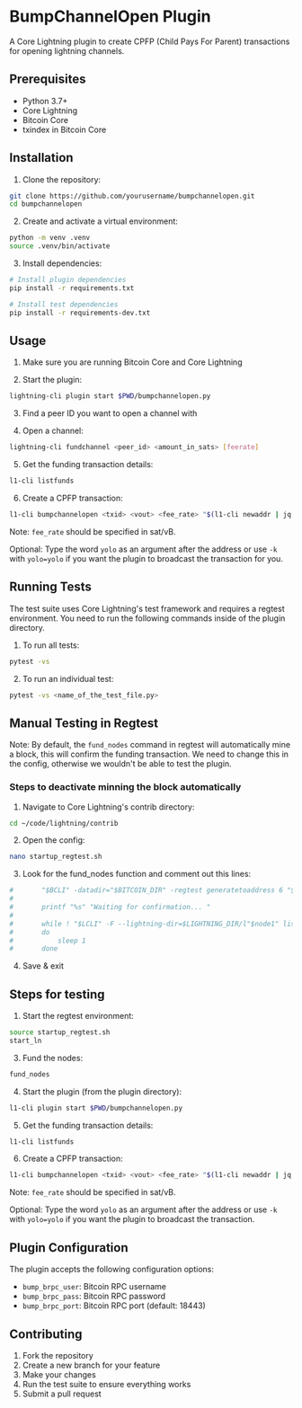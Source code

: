 # BumpChannelOpen Plugin

A Core Lightning plugin to create CPFP (Child Pays For Parent) transactions for opening lightning channels.

## Prerequisites

- Python 3.7+
- Core Lightning
- Bitcoin Core
- txindex in Bitcoin Core

## Installation

1. Clone the repository:
```bash
git clone https://github.com/yourusername/bumpchannelopen.git
cd bumpchannelopen
```

2. Create and activate a virtual environment:
```bash
python -m venv .venv
source .venv/bin/activate
```

3. Install dependencies:
```bash
# Install plugin dependencies
pip install -r requirements.txt

# Install test dependencies
pip install -r requirements-dev.txt
```

## Usage

1. Make sure you are running Bitcoin Core and Core Lightning

2. Start the plugin:
```bash
lightning-cli plugin start $PWD/bumpchannelopen.py
```

3. Find a peer ID you want to open a channel with

4. Open a channel:
```bash
lightning-cli fundchannel <peer_id> <amount_in_sats> [feerate]
```

5. Get the funding transaction details:
```bash
l1-cli listfunds
```

6. Create a CPFP transaction:
```bash
l1-cli bumpchannelopen <txid> <vout> <fee_rate> "$(l1-cli newaddr | jq -r '.bech32')" [yolo]
```

Note: `fee_rate` should be specified in sat/vB.

Optional: Type the word `yolo` as an argument after the address or use `-k` with `yolo=yolo` if you want the plugin to broadcast the transaction for you.

## Running Tests

The test suite uses Core Lightning's test framework and requires a regtest environment.
You need to run the following commands inside of the plugin directory.

1. To run all tests:
```bash
pytest -vs
```

2. To run an individual test:
```bash
pytest -vs <name_of_the_test_file.py>
```

## Manual Testing in Regtest

Note: By default, the `fund_nodes` command in regtest will automatically mine a block, this will confirm the funding transaction. We need to change this in the config, otherwise we wouldn't be able to test the plugin.

### Steps to deactivate minning the block automatically

1. Navigate to Core Lightning's contrib directory:
```bash
cd ~/code/lightning/contrib
```

2. Open the config:
```bash
nano startup_regtest.sh 
```

3. Look for the fund_nodes function and comment out this lines:
```bash
#		"$BCLI" -datadir="$BITCOIN_DIR" -regtest generatetoaddress 6 "$ADDRESS" > /dev/null
#
#		printf "%s" "Waiting for confirmation... "
#
#		while ! "$LCLI" -F --lightning-dir=$LIGHTNING_DIR/l"$node1" listchannels | grep -q "channels"
#		do
#			sleep 1
#		done
```

4. Save & exit

## Steps for testing

1. Start the regtest environment:
```bash
source startup_regtest.sh
start_ln
```

3. Fund the nodes:
```bash
fund_nodes
```

4. Start the plugin (from the plugin directory):
```bash
l1-cli plugin start $PWD/bumpchannelopen.py
```

5. Get the funding transaction details:
```bash
l1-cli listfunds
```

6. Create a CPFP transaction:
```bash
l1-cli bumpchannelopen <txid> <vout> <fee_rate> "$(l1-cli newaddr | jq -r '.bech32')" [yolo]
```
Note: `fee_rate` should be specified in sat/vB.

Optional: Type the word `yolo` as an argument after the address or use `-k` with `yolo=yolo` if you want the plugin to broadcast the transaction.

## Plugin Configuration

The plugin accepts the following configuration options:

- `bump_brpc_user`: Bitcoin RPC username
- `bump_brpc_pass`: Bitcoin RPC password
- `bump_brpc_port`: Bitcoin RPC port (default: 18443)

## Contributing

1. Fork the repository
2. Create a new branch for your feature
3. Make your changes
4. Run the test suite to ensure everything works
5. Submit a pull request
